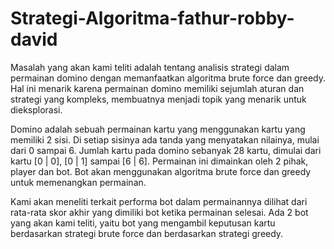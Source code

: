 # Strategi-Algoritma-fathur-robby-david

Masalah yang akan kami teliti adalah tentang analisis strategi dalam permainan domino dengan memanfaatkan algoritma brute force dan greedy. Hal ini menarik karena permainan domino memiliki sejumlah aturan dan strategi yang kompleks, membuatnya menjadi topik yang menarik untuk dieksplorasi. 


Domino adalah sebuah permainan kartu yang menggunakan kartu yang memiliki 2 sisi. Di setiap sisinya ada tanda yang menyatakan nilainya, mulai dari 0 sampai 6. Jumlah kartu pada domino sebanyak 28 kartu, dimulai dari kartu [0 | 0], [0 | 1] sampai [6 | 6]. Permainan ini dimainkan oleh 2 pihak, player dan bot. Bot akan menggunakan algoritma brute force dan greedy untuk memenangkan permainan.

Kami akan meneliti terkait performa bot dalam permainannya dilihat dari rata-rata skor akhir yang dimiliki bot ketika permainan selesai. Ada 2 bot yang akan kami teliti, yaitu bot yang mengambil keputusan kartu berdasarkan strategi brute force dan berdasarkan strategi greedy.

